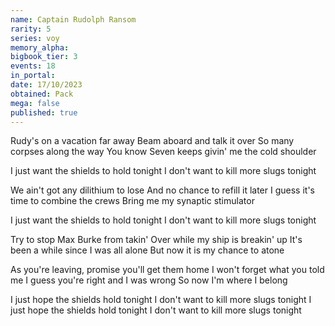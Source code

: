 ```yaml
---
name: Captain Rudolph Ransom
rarity: 5
series: voy
memory_alpha:
bigbook_tier: 3
events: 18
in_portal:
date: 17/10/2023
obtained: Pack
mega: false
published: true
---
```


Rudy's on a vacation far away
Beam aboard and talk it over
So many corpses along the way
You know Seven keeps givin' me the cold shoulder

I just want the shields to hold tonight
I don't want to kill more slugs tonight

We ain't got any dilithium to lose
And no chance to refill it later
I guess it's time to combine the crews
Bring me my synaptic stimulator

I just want the shields to hold tonight
I don't want to kill more slugs tonight

Try to stop Max Burke from takin'
Over while my ship is breakin' up
It's been a while since I was all alone
But now it is my chance to atone

As you're leaving, promise you'll get them home
I won't forget what you told me
I guess you're right and I was wrong
So now I'm where I belong

I just hope the shields hold tonight
I don't want to kill more slugs tonight
I just hope the shields hold tonight
I don't want to kill more slugs tonight

